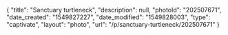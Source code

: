 {
    "title": "Sanctuary turtleneck",
    "description": null,
    "photoId": "202507671",
    "date_created": "1549827227",
    "date_modified": "1549828003",
    "type": "captivate",
    "layout": "photo",
    "url": "\/p\/sanctuary-turtleneck\/202507671"
}